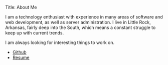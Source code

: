 Title: About Me

I am a technology enthusiast with experience in many areas of software and web development, as well as server administration. I live in Little Rock, Arkansas, fairly deep into the South, which means a constant struggle to keep up with current trends.

I am always looking for interesting things to work on.

* [Github](http://github.com/quasarj)
* [Resume](http://registry.jsonresume.org/quasarj)

